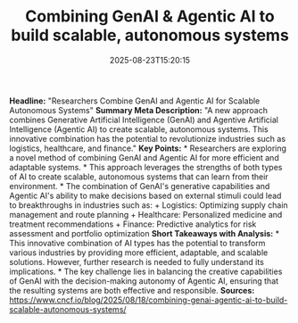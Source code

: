 ﻿---
title: "Combining GenAI & Agentic AI to build scalable, autonomous systems"
date: "2025-08-23T15:20:15"
category: "Markets"
summary: ""
slug: "combining genai  agentic ai to build scalable autonomous sys"
source_urls:
  - "https://www.cncf.io/blog/2025/08/18/combining-genai-agentic-ai-to-build-scalable-autonomous-systems/"
seo:
  title: "Combining GenAI & Agentic AI to build scalable, autonomous systems | Hash n Hedge"
  description: ""
  keywords: ["news", "markets", "brief"]
---
**Headline:** "Researchers Combine GenAI and Agentic AI for Scalable Autonomous Systems"  **Summary Meta Description:** "A new approach combines Generative Artificial Intelligence (GenAI) and Agentive Artificial Intelligence (Agentic AI) to create scalable, autonomous systems. This innovative combination has the potential to revolutionize industries such as logistics, healthcare, and finance."  **Key Points:**  * Researchers are exploring a novel method of combining GenAI and Agentic AI for more efficient and adaptable systems. * This approach leverages the strengths of both types of AI to create scalable, autonomous systems that can learn from their environment. * The combination of GenAI's generative capabilities and Agentic AI's ability to make decisions based on external stimuli could lead to breakthroughs in industries such as: 	+ Logistics: Optimizing supply chain management and route planning 	+ Healthcare: Personalized medicine and treatment recommendations 	+ Finance: Predictive analytics for risk assessment and portfolio optimization  **Short Takeaways with Analysis:**  * This innovative combination of AI types has the potential to transform various industries by providing more efficient, adaptable, and scalable solutions. However, further research is needed to fully understand its implications. * The key challenge lies in balancing the creative capabilities of GenAI with the decision-making autonomy of Agentic AI, ensuring that the resulting systems are both effective and responsible.  **Sources:** https://www.cncf.io/blog/2025/08/18/combining-genai-agentic-ai-to-build-scalable-autonomous-systems/ 
